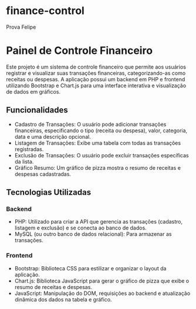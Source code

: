 # finance-control
Prova Felipe
# Painel de Controle Financeiro

Este projeto é um sistema de controle financeiro que permite aos usuários registrar e visualizar suas transações financeiras, categorizando-as como receitas ou despesas. A aplicação possui um backend em PHP e frontend utilizando Bootstrap e Chart.js para uma interface interativa e visualização de dados em gráficos.

## Funcionalidades

- Cadastro de Transações: O usuário pode adicionar transações financeiras, especificando o tipo (receita ou despesa), valor, categoria, data e uma descrição opcional.
- Listagem de Transações: Exibe uma tabela com todas as transações registradas.
- Exclusão de Transações: O usuário pode excluir transações específicas da lista.
- Gráfico Resumo: Um gráfico de pizza mostra o resumo de receitas e despesas cadastradas.

## Tecnologias Utilizadas

### Backend
- PHP: Utilizado para criar a API que gerencia as transações (cadastro, listagem e exclusão) e se conecta ao banco de dados.
- MySQL (ou outro banco de dados relacional): Para armazenar as transações.

### Frontend
- Bootstrap: Biblioteca CSS para estilizar e organizar o layout da aplicação.
- Chart.js: Biblioteca JavaScript para gerar o gráfico de pizza que exibe o resumo de receitas e despesas.
- JavaScript: Manipulação do DOM, requisições ao backend e atualização dinâmica dos dados na tabela e gráfico.

